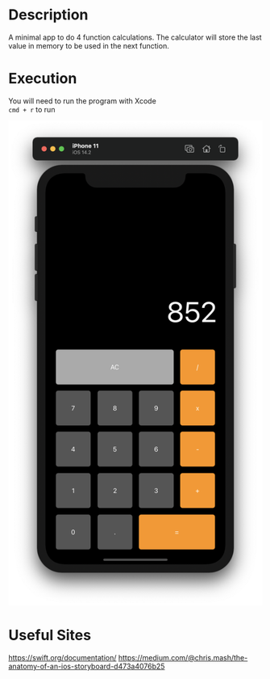 # Description
A minimal app to do 4 function calculations.  The calculator will store the last value in memory to be used in the next function.

# Execution
You will need to run the program with Xcode\
`cmd + r` to run

![example of running code](execution.png)

# Useful Sites

https://swift.org/documentation/
https://medium.com/@chris.mash/the-anatomy-of-an-ios-storyboard-d473a4076b25

